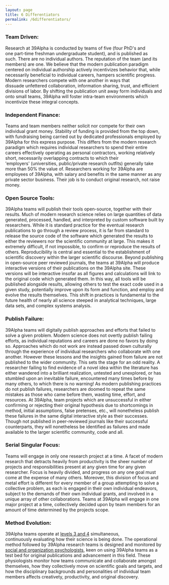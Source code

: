 ```yaml
---
layout: page
title: 6 Differentiators
permalink: /6differentiators/
---
```



### Team Driven:
Research at 39Alpha is conducted by teams of five (four PhD's and one part-time freshman undergraduate student), and is published as such. There are no individual authors. The reputation of the team (and its members) are one. We believe that the modern publication paradigm centered on individual authorship actively incentivizes behavior that, while necessarily beneficial to individual careers, hampers scientific progress. Modern researchers compete with one another in ways that dissuade unfettered collaboration, information sharing, trust, and efficient divisions of labor. By shifting the publication unit away form individuals and onto small teams, 39Alpha will foster intra-team environments which incentivize these integral concepts.



### Independent Finance:
Teams and team members neither solicit nor compete for their own individual grant money. Stability of funding is provided from the top down, with fundraising being carried out by dedicated professionals employed by 39Alpha for this express purpose. This differs from the modern research paradigm which requires individual researchers to spend their entire careers effectively operating as personal contractors, working relatively short, necessarily overlapping contracts to which their 'employers' (universities, public/private research outfits) generally take more than 50% the value of. Researchers working for 39Alpha are employees of 39Alpha, with salary and benefits in the same manner as any private sector business. Their job is to conduct original research, not raise money.



### Open Source Tools:
39Alpha teams will publish their tools open-source, together with their results. Much of modern research science relies on large quantities of data generated, processed, handled, and interpreted by custom software built by researchers. While it is standard practice for the eventual research publications to go through a review process, it is far from standard to release the source code of the software which generated the results to either the reviewers nor the scientific community at large. This makes it extremely difficult, if not impossible, to confirm or reproduce the results of others. Reproducibility is central and essential to the establishment of scientific discovery within the larger scientific discourse. Beyond publishing in open-source peer reviewed journals, the teams at 39Alpha will produce interactive versions of their publications on the 39Alpha site. These versions will be interactive insofar as all figures and calculations will link to the original code which generated them. In this way, all tools will be published alongside results, allowing others to test the exact code used in a given study, potentially improve upon its form and function, and employ and evolve the results themselves. This shift in practices is fundamental to the future health of nearly all science steeped in analytical techniques, large data sets, and complex systems analysis.



### Publish Failure:
39Alpha teams will digitally publish approaches and efforts that failed to solve a given problem. Modern science does not overtly publish failing efforts, as individual reputations and careers are done no favors by doing so. Approaches which do not work are instead passed down culturally through the experience of individual researchers who collaborate with one another. However these lessons and the insights gained from failure are not published to the wider community. This sets the stage for an odd reality. A researcher failing to find evidence of a novel idea within the literature has either wandered into a brilliant realization, untested and unexplored, or has stumbled upon an inevitable failure, encountered many times before by many others, to which there is no warning! As modern publishing practices do not publish failures, researchers are doomed to repeat the same mistakes as those who came before them, wasting time, effort, and resources. At 39Alpha, team projects which are unsuccessful in either confirming or rejecting their original hypothesis due to shortcomings in method, initial assumptions, false pretenses, etc., will nonetheless publish these failures in the same digital interactive style as their successes. Though not published in peer-reviewed journals like their successful counterparts, they will nonetheless be identified as failures and made available to the larger scientific community, code and all.



### Serial Singular Focus:
Teams will engage in only one research project at a time. A facet of modern research that detracts heavily from productivity is the sheer number of projects and responsibilities present at any given time for any given researcher. Focus is heavily divided, and progress on any one goal must come at the expense of many others. Moreover, this division of focus and metal effort is different for every member of a group attempting to solve a collective problem, as each is engaged in their own individual endeavors, subject to the demands of their own individual grants, and involved in a unique array of other collaborations. Teams at 39Alpha will engage in one major project at a time, collectively decided upon by team members for an amount of time determined by the projects scope.



### Method Evolution:
39Alpha teams operate at [levels 3 and 4](/giving-back/) simultaneous, continuously evaluating how their science is being done. The operational method followed by 39Alpha research teams is designed and monitored by [social and organization psychologists](/social-psyc/), keen on using 39Alpha teams as a test bed for original publications and advancement in this field. These physiologists monitor how teams communicate and collaborate amongst themselves, how they collectively move on scientific goals and targets, and how the disciplinary backgrounds and personalities of individual team members affects creativety, productivity, and original discovery.

